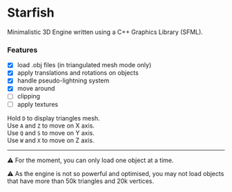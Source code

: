# Starfish

Minimalistic 3D Engine written using a C++ Graphics Library (SFML).

### Features
- [x] load .obj files (in triangulated mesh mode only)
- [x] apply translations and rotations on objects
- [x] handle pseudo-lightning system
- [x] move around
- [ ] clipping
- [ ] apply textures

Hold `D` to display triangles mesh. \
Use `A` and `Z` to move on X axis. \
Use `Q` and `S` to move on Y axis. \
Use `W` and `X` to move on Z axis.

----

⚠️ For the moment, you can only load one object at a time.

⚠️ As the engine is not so powerful and optimised, you may not load objects that have more than 50k triangles and 20k vertices.
